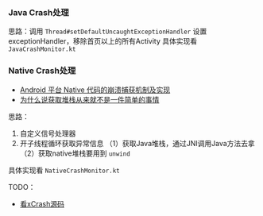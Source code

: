 ### Java Crash处理
思路：调用 `Thread#setDefaultUncaughtExceptionHandler` 设置 exceptionHandler，移除首页以上的所有Activity
具体实现看 `JavaCrashMonitor.kt`


### Native Crash处理
* [Android 平台 Native 代码的崩溃捕获机制及实现](https://mp.weixin.qq.com/s/g-WzYF3wWAljok1XjPoo7w?)
* [为什么说获取堆栈从来就不是一件简单的事情](https://juejin.cn/post/7118609781832548383)

思路：
1. 自定义信号处理器
2. 开子线程循环获取异常信息
（1）获取Java堆栈，通过JNI调用Java方法去拿
（2）获取native堆栈要用到 `unwind`

具体实现看 `NativeCrashMonitor.kt`

TODO：
* [看xCrash源码](https://juejin.cn/post/6898938662214434830?searchId=2023103023025873DB4B114105053E0D5E)